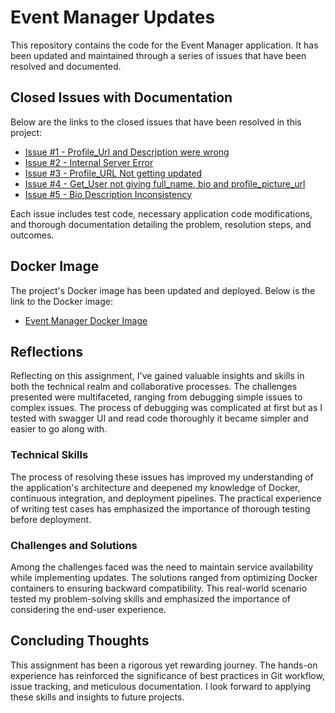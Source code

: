 # Event Manager Updates

This repository contains the code for the Event Manager application. It has been updated and maintained through a series of issues that have been resolved and documented.

## Closed Issues with Documentation

Below are the links to the closed issues that have been resolved in this project:

- [Issue #1 - Profile_Url and Description were wrong](https://github.com/k-0016/event_manager_updates/pull/2)
- [Issue #2 - Internal Server Error](https://github.com/k-0016/event_manager_updates/pull/4)
- [Issue #3 - Profile_URL Not getting updated](https://github.com/k-0016/event_manager_updates/pull/6)
- [Issue #4 - Get_User not giving full_name, bio and profile_picture_url](https://github.com/k-0016/event_manager_updates/pull/8)
- [Issue #5 - Bio Description Inconsistency](https://github.com/k-0016/event_manager_updates/pull/10)

Each issue includes test code, necessary application code modifications, and thorough documentation detailing the problem, resolution steps, and outcomes.

## Docker Image

The project's Docker image has been updated and deployed. Below is the link to the Docker image:

- [Event Manager Docker Image](https://github.com/k-0016/event_manager_updates/blob/main/Screenshot%20(367).png?raw=true)

## Reflections

Reflecting on this assignment, I've gained valuable insights and skills in both the technical realm and collaborative processes. The challenges presented were multifaceted, ranging from debugging simple issues to complex issues. The process of debugging was complicated at first but as I tested with swagger UI and read code thoroughly it became simpler and easier to go along with.

### Technical Skills

The process of resolving these issues has improved my understanding of the application's architecture and deepened my knowledge of Docker, continuous integration, and deployment pipelines. The practical experience of writing test cases has emphasized the importance of thorough testing before deployment.

### Challenges and Solutions

Among the challenges faced was the need to maintain service availability while implementing updates. The solutions ranged from optimizing Docker containers to ensuring backward compatibility. This real-world scenario tested my problem-solving skills and emphasized the importance of considering the end-user experience.

## Concluding Thoughts

This assignment has been a rigorous yet rewarding journey. The hands-on experience has reinforced the significance of best practices in Git workflow, issue tracking, and meticulous documentation. I look forward to applying these skills and insights to future projects.
